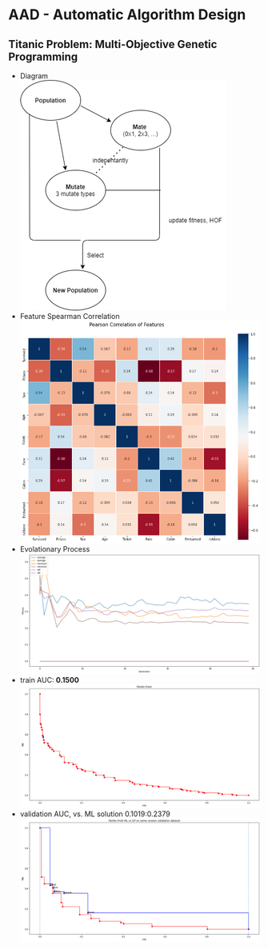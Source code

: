 # AAD - Automatic Algorithm Design

## Titanic Problem: Multi-Objective Genetic Programming
  - Diagram<br />
  ![Diagram](/results/Diag_GP_with_1500_gen.png)
  - Feature Spearman Correlation<br />
  ![Correlation](/results/GP_feature_corr.png)
  - Evolationary Process<br />
  ![evolution](/results/GP_evolution_50gen.png)
  - train AUC: **0.1500**<br />
  ![AUC](/results/GP_best_trainauc_50gen.png)
  - validation AUC, vs. ML solution 0.1019:0.2379 <br />
  ![AUC](/results/GP_best_validauc_50gen.png)

